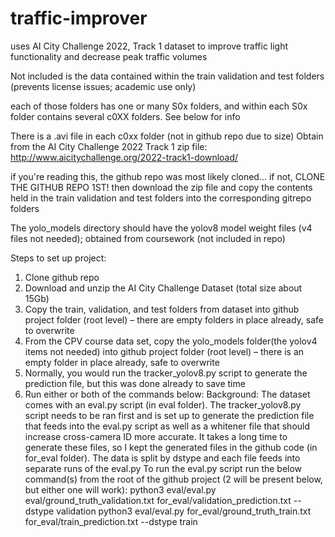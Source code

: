 # traffic-improver
uses AI City Challenge 2022, Track 1 dataset to improve traffic light functionality and decrease peak traffic volumes

Not included is the data contained within the train validation and test folders (prevents license issues; academic use only)

each of those folders has one or many S0x folders, and within each S0x folder contains several c0XX folders. See below for info

There is a .avi file in each c0xx folder (not in github repo due to size) Obtain from the AI City Challenge 2022 Track 1 zip file:
http://www.aicitychallenge.org/2022-track1-download/

if you're reading this, the github repo was most likely cloned... if not, CLONE THE GITHUB REPO 1ST! then download the zip file and copy the contents held in the train validation and test folders into the corresponding gitrepo folders

The yolo_models directory should have the yolov8 model weight files (v4 files not needed); obtained from coursework (not included in repo)

Steps to set up project:
1.	Clone github repo
2.	Download and unzip the AI City Challenge Dataset (total size about 15Gb)
3.	Copy the train, validation, and test folders from dataset into github project folder (root level) – there are empty folders in place already, safe to overwrite
4.	From the CPV course data set, copy the yolo_models folder(the yolov4 items not needed) into github project folder (root level) – there is an empty folder in place already, safe to overwrite
5.	Normally, you would run the tracker_yolov8.py script to generate the prediction file, but this was done already to save time
6.	Run either or both of the commands below:
Background: The dataset comes with an eval.py script (in eval folder). The tracker_yolov8.py script needs to be ran first and is set up to generate the prediction file that feeds into the eval.py script as well as a whitener file that should increase cross-camera ID more accurate. It takes a long time to generate these files, so I kept the generated files in the github code (in for_eval folder).  The data is split by dstype and each file feeds into separate runs of the eval.py To run the eval.py script run the below command(s) from the root of the github project (2 will be present below, but either one will work):
python3 eval/eval.py eval/ground_truth_validation.txt for_eval/validation_prediction.txt --dstype validation
python3 eval/eval.py for_eval/ground_truth_train.txt for_eval/train_prediction.txt --dstype train
